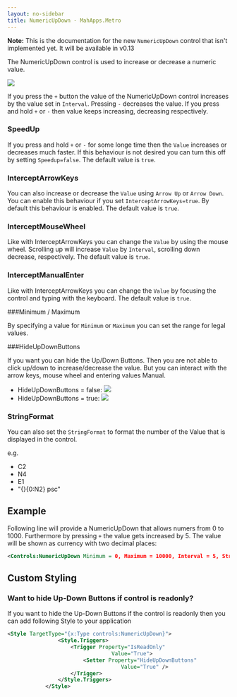 ---layout: no-sidebartitle: NumericUpDown - MahApps.Metro---**Note:** This is the documentation for the new `NumericUpDown` control that isn't implemented yet. It will be available in v0.13The NumericUpDown control is used to increase or decrease a numeric value.![]({{site.baseurl}}/images/numeric_up_down.png)If you press the  `+` button the value of the NumericUpDown control increases by the value set in `Interval`. Pressing `-` decreases the value.If you press and hold `+` or `-` then value keeps increasing, decreasing respectively.### SpeedUpIf you press and hold `+` or `-` for some longe time then the `Value` increases or decreases much faster. If this behaviour is not desired you can turn this off by setting `Speedup=false`. The default value is `true`.### InterceptArrowKeysYou can also increase or decrease the `Value` using `Arrow Up` or `Arrow Down`. You can enable this behaviour if you set `InterceptArrowKeys=true`. By default this behaviour is enabled. The default value is `true`.### InterceptMouseWheelLike with InterceptArrowKeys you can change the `Value` by using the mouse wheel. Scrolling up will increase `Value` by `Interval`, scrolling down decrease, respectively. The default value is `true`.### InterceptManualEnterLike with InterceptArrowKeys you can change the `Value` by focusing the control and typing with the keyboard. The default value is `true`.###Minimum / MaximumBy specifying a value for `Minimum` or `Maximum` you can set the range for legal values.###HideUpDownButtonsIf you want you can hide the Up/Down Buttons. Then you are not able to click up/down to increase/decrease the value. But you can interact with the arrow keys, mouse wheel and entering values Manual.* HideUpDownButtons = false: ![]({{site.baseurl}}/images/numeric_up_down.png)* HideUpDownButtons = true: ![]({{site.baseurl}}/images/numeric_up_down_hiddenUpDown.png)### StringFormatYou can also set the `StringFormat` to format the number of the Value that is displayed in the control.e.g.* C2* N4* E1* "{}{0:N2} psc"## ExampleFollowing line will provide a NumericUpDown that allows numers from 0 to 1000. Furthermore by pressing `+` the value gets increased by 5. The value will be shown as currency with two decimal places:```xml<Controls:NumericUpDown Minimum = 0, Maximum = 10000, Interval = 5, StringFormat="C2"/>```## Custom Styling### Want to hide Up-Down Buttons if control is readonly?If you want to hide the Up-Down Buttons if the control is readonly then you can add following Style to your application```xml<Style TargetType="{x:Type controls:NumericUpDown}">                <Style.Triggers>                    <Trigger Property="IsReadOnly"                                 Value="True">                        <Setter Property="HideUpDownButtons"                                    Value="True" />                    </Trigger>                </Style.Triggers>            </Style>```